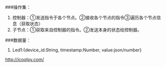 ###操作集：
  1. 控制器：①发送指令于各个节点。②接收各个节点的指令③遍历各个节点信息（获取状态）
  2. 子节点：①获取来自控制器的指令。②发送本身的状态给控制器。


###数据量：
  1. Led1:{device_id:String, timestamp:Number, value:json/number}

http://icoolpy.com/
